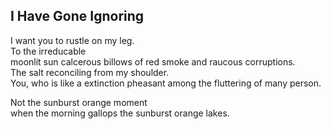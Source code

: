 I Have Gone Ignoring
--------------------
I want you to rustle on my leg.  
To the irreducable  
moonlit sun calcerous billows of red smoke and raucous corruptions.  
The salt reconciling from my shoulder.  
You, who is like a extinction pheasant among the fluttering of many person.  
  
Not the sunburst orange moment  
when the morning gallops the sunburst orange lakes.  
